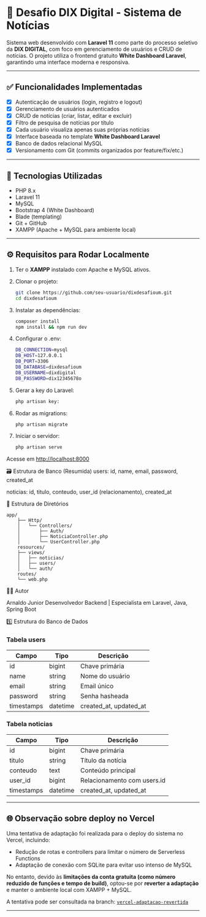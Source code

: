 # 📰 Desafio DIX Digital - Sistema de Notícias

Sistema web desenvolvido com **Laravel 11** como parte do processo seletivo da **DIX DIGITAL**, com foco em gerenciamento de usuários e CRUD de notícias. O projeto utiliza o frontend gratuito **White Dashboard Laravel**, garantindo uma interface moderna e responsiva.

---

## ✅ Funcionalidades Implementadas

- [x] Autenticação de usuários (login, registro e logout)
- [x] Gerenciamento de usuários autenticados
- [x] CRUD de notícias (criar, listar, editar e excluir)
- [x] Filtro de pesquisa de notícias por título
- [x] Cada usuário visualiza apenas suas próprias notícias
- [x] Interface baseada no template **White Dashboard Laravel**
- [x] Banco de dados relacional MySQL
- [x] Versionamento com Git (commits organizados por feature/fix/etc.)

---

## 🚀 Tecnologias Utilizadas

- PHP 8.x
- Laravel 11
- MySQL
- Bootstrap 4 (White Dashboard)
- Blade (templating)
- Git + GitHub
- XAMPP (Apache + MySQL para ambiente local)

---

## ⚙️ Requisitos para Rodar Localmente

1. Ter o **XAMPP** instalado com Apache e MySQL ativos.
2. Clonar o projeto:

   ```bash
   git clone https://github.com/seu-usuario/dixdesafioum.git
   cd dixdesafioum

3. Instalar as dependências:

   ```bash
   composer install
   npm install && npm run dev

4. Configurar o .env:

    ```bash
    DB_CONNECTION=mysql
    DB_HOST=127.0.0.1
    DB_PORT=3306
    DB_DATABASE=dixdesafioum
    DB_USERNAME=dixdigital
    DB_PASSWORD=dix12345678o
 
5. Gerar a key do Laravel:

    ```bash
    php artisan key:
6. Rodar as migrations:

    ```bash
    php artisan migrate
7. Iniciar o servidor:

    ```bash
    php artisan serve

Acesse em <http://localhost:8000>

🗃️ Estrutura de Banco (Resumida)
users: id, name, email, password, created_at

noticias: id, titulo, conteudo, user_id (relacionamento), created_at

📂 Estrutura de Diretórios

    app/
        ├── Http/
        │   └── Controllers/
        │       ├── Auth/
        │       ├── NoticiaController.php
        │       └── UserController.php
        resources/
        ├── views/
        │   ├── noticias/
        │   ├── users/
        │   └── auth/
        routes/
        └── web.php
👨‍💻 Autor

Arnaldo Junior
Desenvolvedor Backend | Especialista em Laravel, Java, Spring Boot

5️⃣ Estrutura do Banco de Dados

### Tabela users

|Campo |Tipo  |Descrição        |
|------|-------|----------------|
|id    | bigint| Chave primária |
|name| string| Nome do usuário|
|email| string| Email único|
|password| string| Senha hasheada|
|timestamps| datetime| created_at, updated_at|

### Tabela noticias

|Campo| Tipo| Descrição|
|-----|-----|----------|
|id| bigint| Chave primária|
|titulo| string| Título da notícia|
|conteudo| text| Conteúdo principal|
|user_id| bigint| Relacionamento com users.id|
|timestamps| datetime| created_at, updated_at|

---

## 🌐 Observação sobre deploy no Vercel

Uma tentativa de adaptação foi realizada para o deploy do sistema no Vercel, incluindo:

- Redução de rotas e controllers para limitar o número de Serverless Functions
- Adaptação de conexão com SQLite para evitar uso intenso de MySQL

No entanto, devido às **limitações da conta gratuita (como número reduzido de funções e tempo de build)**, optou-se por **reverter a adaptação** e manter o ambiente local com XAMPP + MySQL.

A tentativa pode ser consultada na branch:
[`vercel-adaptacao-revertida`](https://github.com/Arnaldo-Araujo/dixdesafioum/tree/feature/vercel-adaptacao-reverti)

---
